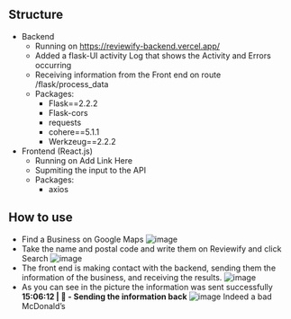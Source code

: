 ## Structure
- Backend
  * Running on https://reviewify-backend.vercel.app/
  * Added a flask-UI activity Log that shows the Activity and Errors occurring
  * Receiving information from the Front end on route /flask/process_data
  * Packages:
    * Flask==2.2.2
    * Flask-cors
    * requests
    * cohere==5.1.1
    * Werkzeug==2.2.2
- Frontend (React.js)
  * Running on Add Link Here
  * Supmiting the input to the API
  * Packages:
    * axios
## How to use
- Find a Business on Google Maps
  ![image](https://github.com/AndrewidRizk/Reviewify-Business/assets/97995173/24b98ed1-e70e-46e2-9a99-4674de889b42)
- Take the name and postal code and write them on Reviewify and click Search
  ![image](https://github.com/AndrewidRizk/Reviewify-Business/assets/97995173/ad2782e9-0c96-46d1-a5b2-ae5f48192481)
- The front end is making contact with the backend, sending them the information of the business, and receiving the results.
  ![image](https://github.com/AndrewidRizk/Reviewify-Business/assets/97995173/7f3c5327-9aac-416c-b98a-0416f108d1fb)
- As you can see in the picture the information was sent successfully **15:06:12 | 📨 - Sending the information back**
  ![image](https://github.com/AndrewidRizk/Reviewify-Business/assets/97995173/c889f289-3907-4dde-b956-1632ee0359a0)
Indeed a bad McDonald’s
